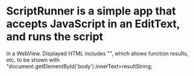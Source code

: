 # ScriptRunner is a simple app that accepts JavaScript in an EditText, and runs the script 
in a WebView.  Displayed HTML includes "<body id='body'>", which allows function results, 
etc, to be shown with "document.getElementById('body').innerText=resultString;

